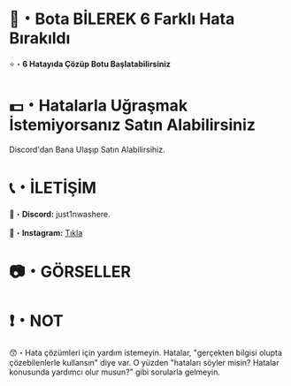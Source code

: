 # 🤖・Bota BİLEREK 6 Farklı Hata Bırakıldı
⭐・**6 Hatayıda Çözüp Botu Başlatabilirsiniz**
#
#

# 💵・Hatalarla Uğraşmak İstemiyorsanız Satın Alabilirsiniz
Discord'dan Bana Ulaşıp Satın Alabilirsihiz.
# 
#

# 📞・İLETİŞİM
💙・**Discord:** just1nwashere.

💜・**Instagram:** [Tıkla](https://www.instagram.com/mamixyp/)
#
#

# 📷・GÖRSELLER

# ❗・NOT
😙・Hata çözümleri için yardım istemeyin. Hatalar, "gerçekten bilgisi olupta çözebilenlerle kullansın" diye var. O yüzden "hataları söyler misin? Hatalar konusunda yardımcı olur musun?" gibi sorularla gelmeyin.

